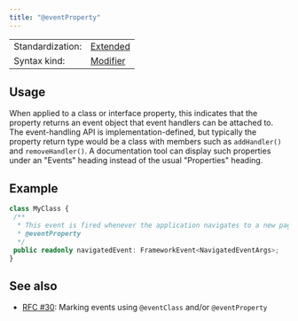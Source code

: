 ```yaml
---
title: "@eventProperty"
---
```


<!-- prettier-ignore-start -->
|    |    |
| -- | -- |
| Standardization: | [Extended](https://tsdoc.org/pages/spec/standardization_groups/) |
| Syntax kind: | [Modifier](https://tsdoc.org/pages/spec/tag_kinds/) |
<!-- prettier-ignore-end -->

## Usage

When applied to a class or interface property, this indicates that the property
returns an event object that event handlers can be attached to. The event-handling
API is implementation-defined, but typically the property return type would be a class
with members such as `addHandler()` and `removeHandler()`. A documentation tool can
display such properties under an "Events" heading instead of the usual "Properties" heading.

## Example

```ts
class MyClass {
 /**
  * This event is fired whenever the application navigates to a new page.
  * @eventProperty
  */
 public readonly navigatedEvent: FrameworkEvent<NavigatedEventArgs>;
}
```

## See also

- [RFC #30](https://github.com/microsoft/tsdoc/issues/30): Marking events using `@eventClass` and/or `@eventProperty`
